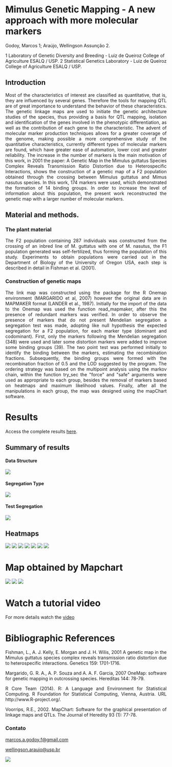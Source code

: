 
# Mimulus Genetic Mapping - A new approach with more molecular markers


Godoy, Marcos 1;    Araújo, Wellingson Assunção 2. 

1 Laboratory of Genetic Diversity and Breeding - Luiz de Queiroz College of Agriculture ESALQ / USP.
2 Statistical Genetics Laboratory  - Luiz de Queiroz College of Agriculture ESALQ / USP.


## Introduction 

<p style="text-align: justify;"> Most of the characteristics of interest are classified as quantitative, that is, they are influenced by several genes. Therefore the tools for mapping QTL are of great importance to understand the behavior of these characteristics.
The genetic linkage maps are used to initiate the genetic architecture studies of the species, thus providing a basis for QTL mapping, isolation and identification of the genes involved in the phenotypic differentiation, as well as the contribution of each gene to the characteristic.
The advent of molecular marker production techniques allows for a greater coverage of the genome, making possible a more comprehensive study of the quantitative characteristics, currently different types of molecular markers are found, which have greater ease of automation, lower cost and greater reliability.
The increase in the number of markers is the main motivation of this work, in 2001 the paper: A Genetic Map in the Mimulus guttatus Species Complex Reveals Transmission Ratio Distortion due to Heterospecific Interactions, shows the construction of a genetic map of a F2 population obtained through the crossing between Mimulus guttatus and Mimus nasutus species. In this work, 174 markers were used, which demonstrated the formation of 14 binding groups. In order to increase the level of information about this population, the present work reconstructed the genetic map with a larger number of molecular markers. </p>

## Material and methods.

### The plant material

<p style="text-align: justify;"> The F2 population containing 287 individuals was constructed from the crossing of an inbred line of M. guttatus with one of M. nasutus, the F1 population generated was self-fertilized, thus forming the population of this study. Experiments to obtain populations were carried out in the Department of Biology of the University of Oregon USA, each step is described in detail in Fishman et al. (2001).</p>

### Construction of genetic maps

<p style="text-align: justify;"> The link map was constructed using the package for the R Onemap environment (MARGARIDO et al, 2007) however the original data are in MAPMAKER format (LANDER et al., 1987). Initially for the import of the data to the Onemap was used the function read_mapmaker, after this the presence of redundant markers was verified. In order to observe the presence of markers that do not present Mendelian segregation a segregation test was made, adopting like null hypothesis the expected segregation for a F2 population, for each marker type (dominant and codominant). First, only the markers following the Mendelian segregation (348) were used and later some distortion markers were added to improve some binding groups (39). The two point test was performed initially to identify the binding between the markers, estimating the recombination fractions. Subsequently, the binding groups were formed with the recombination fraction of 0.5 and the LOD suggested by the program. The ordering strategy was based on the multipoint analysis using the markov chain, within the function try_sec the "force" and "safe" arguments were used as appropriate to each group, besides the removal of markers based on heatmaps and maximum likelihood values. Finally, after all the manipulations in each group, the map was designed using the mapChart software. </p>

# Results

Access the complete results [here](mimulusfinal2.html).

## Summary of results
#### Data Structure

![](img13.jpg)

#### Segregation Type

![](img14.jpg)

#### Test Segregation

![](img16.jpg)

## Heatmaps

![](0001.jpg)
![](0002.jpg)
![](0003.jpg)
![](0004.jpg)
![](0005.jpg)
![](0006.jpg)
![](0007.jpg)

# Map obtained by Mapchart

![](mapa1.png)
![](mapa2.png)
![](mapa3.png)

# Watch a tutorial video

For more details watch the [video](https://youtu.be/RIjswHuOBMct)

# Bibliographic References 

<p style="text-align: justify;">Fishman, L., A. J. Kelly, E. Morgan and J. H. Wilis, 2001 A genetic map in the Mimulus guttatus species complex reveals transmission ratio distortion due to heterospecific interactions. Genetics 159: 1701-1716.</p>

<p style="text-align: justify;">Margarido, G. R. A., A. P. Souza and A. A. F. Garcia, 2007 OneMap: software for genetic mapping in outcrossing species. Hereditas 144: 78-79.</p>

<p style="text-align: justify;">R Core Team (2014). R: A Language and Environment for Statistical Computing. R Foundation for Statistical Computing, Vienna, Austria. URL http://www.R-project.org/.</p>

<p style="text-align: justify;">Voorrips, R.E., 2002. MapChart: Software for the graphical presentation of linkage maps and QTLs. The Journal of Heredity 93 (1): 77-78. </p>

### Contato 

 marcos.a.godoy.f@gmail.com 
 
 wellingson.araujo@usp.br 
 
![](ESALQ.jpeg)





